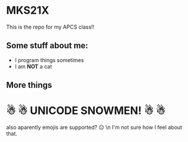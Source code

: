 # MKS21X

This is the repo for my APCS class!!

## Some stuff about me:

* I program things sometimes
* I am **NOT** a cat

## More things
# ☃ ☃ UNICODE SNOWMEN! ☃ ☃

also aparently emojis are supported? :neutral_face: \n
I'm not sure how I feel about that.